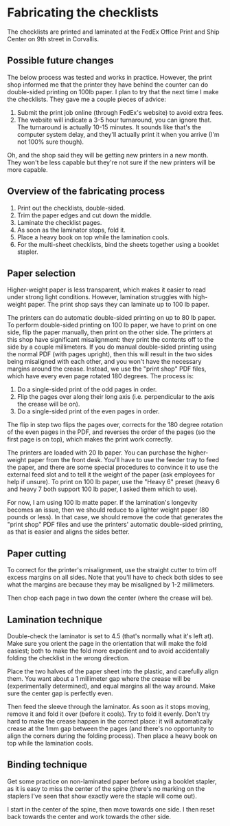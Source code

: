 # Fabricating the checklists

The checklists are printed and laminated at the FedEx Office Print and Ship
Center on 9th street in Corvallis.

## Possible future changes

The below process was tested and works in practice. However, the print shop
informed me that the printer they have behind the counter can do double-sided
printing on 100lb paper. I plan to try that the next time I make the checklists.
They gave me a couple pieces of advice:

1. Submit the print job online (through FedEx's website) to avoid extra fees.
1. The website will indicate a 3-5 hour turnaround, you can ignore that. The
turnaround is actually 10-15 minutes. It sounds like that's the computer system
delay, and they'll actually print it when you arrive (I'm not 100% sure though).

Oh, and the shop said they will be getting new printers in a new month. They
won't be less capable but they're not sure if the new printers will be more
capable.

## Overview of the fabricating process

1. Print out the checklists, double-sided.
1. Trim the paper edges and cut down the middle.
1. Laminate the checklist pages.
1. As soon as the laminator stops, fold it.
1. Place a heavy book on top while the lamination cools.
1. For the multi-sheet checklists, bind the sheets together using a booklet
stapler.

## Paper selection

Higher-weight paper is less transparent, which makes it easier to read under
strong light conditions. However, lamination struggles with high-weight paper.
The print shop says they can laminate up to 100 lb paper.

The printers can do automatic double-sided printing on up to 80 lb paper. To
perform double-sided printing on 100 lb paper, we have to print on one side,
flip the paper manually, then print on the other side. The printers at this shop
have significant misalignment: they print the contents off to the side by a
couple millimeters. If you do manual double-sided printing using the normal PDF
(with pages upright), then this will result in the two sides being misaligned
with each other, and you won't have the necessary margins around the crease.
Instead, we use the "print shop" PDF files, which have every even page rotated
180 degrees. The process is:

1. Do a single-sided print of the odd pages in order.
2. Flip the pages over along their long axis (i.e. perpendicular to the axis the
crease will be on).
3. Do a single-sided print of the even pages in order.

The flip in step two flips the pages over, corrects for the 180 degree rotation
of the even pages in the PDF, and reverses the order of the pages (so the first
page is on top), which makes the print work correctly.

The printers are loaded with 20 lb paper. You can purchase the higher-weight
paper from the front desk. You'll have to use the feeder tray to feed the paper,
and there are some special procedures to convince it to use the external feed
slot and to tell it the weight of the paper (ask employees for help if unsure).
To print on 100 lb paper, use the "Heavy 6" preset (heavy 6 and heavy 7 both
support 100 lb paper, I asked them which to use).

For now, I am using 100 lb matte paper. If the lamination's longevity becomes an
issue, then we should reduce to a lighter weight paper (80 pounds or less). In
that case, we should remove the code that generates the "print shop" PDF files
and use the printers' automatic double-sided printing, as that is easier and
aligns the sides better.

## Paper cutting

To correct for the printer's misalignment, use the straight cutter to trim off
excess margins on all sides. Note that you'll have to check both sides to see
what the margins are because they may be misaligned by 1-2 millimeters.

Then chop each page in two down the center (where the crease will be).

## Lamination technique

Double-check the laminator is set to 4.5 (that's normally what it's left at).
Make sure you orient the page in the orientation that will make the fold
easiest; both to make the fold more expedient and to avoid accidentally folding
the checklist in the wrong direction.

Place the two halves of the paper sheet into the plastic, and carefully align
them. You want about a 1 millimeter gap where the crease will be (experimentally
determined), and equal margins all the way around. Make sure the center gap is
perfectly even.

Then feed the sleeve through the laminator. As soon as it stops moving, remove
it and fold it over (before it cools). Try to fold it evenly. Don't try hard to
make the crease happen in the correct place: it will automatically crease at the
1mm gap between the pages (and there's no opportunity to align the corners
during the folding process). Then place a heavy book on top while the lamination
cools.

## Binding technique

Get some practice on non-laminated paper before using a booklet stapler, as it
is easy to miss the center of the spine (there's no marking on the staplers I've
seen that show exactly were the staple will come out).

I start in the center of the spine, then move towards one side. I then reset
back towards the center and work towards the other side.
